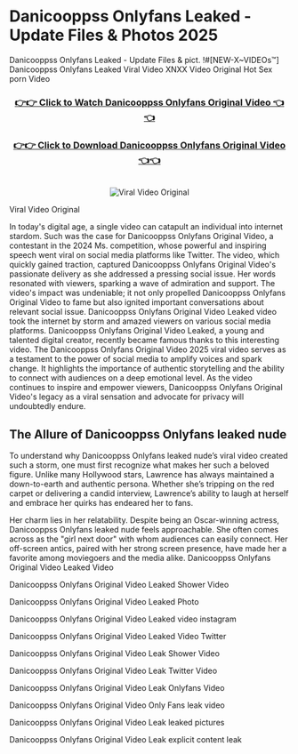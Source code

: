 # Danicooppss Onlyfans Leaked - Update Files & Photos 2025

Danicooppss Onlyfans Leaked - Update Files & pict. !#[NEW-X~VIDEOs™] Danicooppss Onlyfans Leaked Viral Video XNXX Video Original Hot Sex porn Video
<br>
<div align="center">
<h3><a href="https://links2leaks.com?utm_source=danicooppss&utm_medium=gitlong" rel="nofollow">👉👉 Click to Watch Danicooppss Onlyfans Original Video 👈👈</a></h3>
<h3><a href="https://links2leaks.com?utm_source=danicooppss&utm_medium=gitlong" rel="nofollow">👉👉 Click to Download Danicooppss Onlyfans Original Video 👈👈</a></h3>
<br>
<a href="https://links2leaks.com?utm_source=danicooppss&utm_medium=gitlong" rel="nofollow"><img src="https://i.ibb.co/Gkj2r4b/banner.png" alt="Viral Video Original" style="max-width: 100%; display: inline-block;" data-target="animated-image.originalImage"></a>
</div>

Viral Video Original

In today's digital age, a single video can catapult an individual into internet stardom. Such was the case for Danicooppss Onlyfans Original Video, a contestant in the 2024 Ms. competition, whose powerful and inspiring speech went viral on social media platforms like Twitter.
The video, which quickly gained traction, captured Danicooppss Onlyfans Original Video's passionate delivery as she addressed a pressing social issue. Her words resonated with viewers, sparking a wave of admiration and support. The video's impact was undeniable; it not only propelled Danicooppss Onlyfans Original Video to fame but also ignited important conversations about relevant social issue.
Danicooppss Onlyfans Original Video Leaked video took the internet by storm and amazed viewers on various social media platforms. Danicooppss Onlyfans Original Video Leaked, a young and talented digital creator, recently became famous thanks to this interesting video.
The Danicooppss Onlyfans Original Video 2025 viral video serves as a testament to the power of social media to amplify voices and spark change. It highlights the importance of authentic storytelling and the ability to connect with audiences on a deep emotional level. As the video continues to inspire and empower viewers, Danicooppss Onlyfans Original Video's legacy as a viral sensation and advocate for privacy will undoubtedly endure.

<h2>The Allure of Danicooppss Onlyfans leaked nude</h2>


To understand why Danicooppss Onlyfans leaked nude’s viral video created such a storm, one must first recognize what makes her such a beloved figure. Unlike many Hollywood stars, Lawrence has always maintained a down-to-earth and authentic persona. Whether she’s tripping on the red carpet or delivering a candid interview, Lawrence’s ability to laugh at herself and embrace her quirks has endeared her to fans.

Her charm lies in her relatability. Despite being an Oscar-winning actress, Danicooppss Onlyfans leaked nude feels approachable. She often comes across as the "girl next door" with whom audiences can easily connect. Her off-screen antics, paired with her strong screen presence, have made her a favorite among moviegoers and the media alike.
Danicooppss Onlyfans Original Video Leaked Video

Danicooppss Onlyfans Original Video Leaked Shower Video

Danicooppss Onlyfans Original Video Leaked Photo

Danicooppss Onlyfans Original Video Leaked video instagram

Danicooppss Onlyfans Original Video Leaked Video Twitter

Danicooppss Onlyfans Original Video Leak Shower Video

Danicooppss Onlyfans Original Video Leak Twitter Video

Danicooppss Onlyfans Original Video Leak Onlyfans Video

Danicooppss Onlyfans Original Video Only Fans leak video

Danicooppss Onlyfans Original Video Leak leaked pictures

Danicooppss Onlyfans Original Video Leak explicit content leak